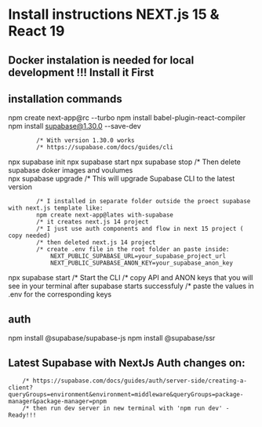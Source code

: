 # Install instructions NEXT.js 15 & React 19

## Docker instalation is needed for local development !!! Install it First

## installation commands

npm create next-app@rc --turbo
npm install babel-plugin-react-compiler
npm install supabase@1.30.0 --save-dev 

            /* With version 1.30.0 works
            /* https://supabase.com/docs/guides/cli

npx supabase init
npx supabase start
npx supabase stop
            /* Then delete supabase doker images and voulumes                       
npx supabase upgrade
            /* This will upgrade Supabase CLI to the latest version                 

            /* I installed in separate folder outside the proect supabase with next.js template like:
            npm create next-app@lates with-supabase
            /* it creates next.js 14 project
            /* I just use auth components and flow in next 15 project ( copy needed) 
            /* then deleted next.js 14 project       
            /* create .env file in the root folder an paste inside:
                NEXT_PUBLIC_SUPABASE_URL=your_supabase_project_url
                NEXT_PUBLIC_SUPABASE_ANON_KEY=your_supabase_anon_key
      

npx supabase start 
            /* Start the CLI
            /* copy API and ANON keys that you will see in your terminal after supabase starts successfuly
            /* paste the values in .env for the corresponding keys
                          
## auth

npm install @supabase/supabase-js
npm install @supabase/ssr

## Latest Supabase with NextJs Auth changes on:
        /* https://supabase.com/docs/guides/auth/server-side/creating-a-client?queryGroups=environment&environment=middleware&queryGroups=package-manager&package-manager=pnpm
        /* then run dev server in new terminal with 'npm run dev' - Ready!!!      
